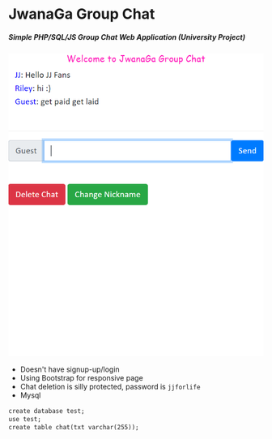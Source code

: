 # JwanaGa Group Chat
##### Simple PHP/SQL/JS Group Chat Web Application (University Project)
![](s.png)

- Doesn't have signup-up/login
- Using Bootstrap for responsive page
- Chat deletion is silly protected, password is `jjforlife`
- Mysql

```
create database test;
use test;
create table chat(txt varchar(255));
```

